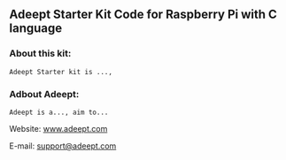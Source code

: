 ## Adeept Starter Kit Code for Raspberry Pi with C language

### About this kit:
	Adeept Starter kit is ...,

### Adbout Adeept:
	Adeept is a..., aim to...

Website:
	www.adeept.com

E-mail:
	support@adeept.com
